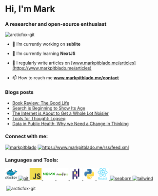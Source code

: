 <h1 align="left">Hi, I'm Mark</h1>
<h3 align="left">A researcher and open-source enthusiast</h3>

<p align="left"> <img src="https://komarev.com/ghpvc/?username=arcticfox-git&label=Profile%20views&color=0e75b6&style=flat" alt="arcticfox-git" /> </p>

- 🔭 I’m currently working on **sublite**

- 🌱 I’m currently learning **NextJS**

- 📝 I regularly write articles on [www.markpitblado.me/articles](https://www.markpitblado.me/articles)

- 📫 How to reach me **www.markpitblado.me/contact**

### Blogs posts
<!-- BLOG-POST-LIST:START -->
- [Book Review: The Good Life](https://www.markpitblado.me/articles/the-good-life-book-review)
- [Search is Beginning to Show Its Age](https://www.markpitblado.me/articles/search-is-beginning-to-show-its-age)
- [The Internet is About to Get a Whole Lot Noisier](https://www.markpitblado.me/articles/the-internet-is-about-to-get-noisier)
- [Tools for Thought: Logseq](https://www.markpitblado.me/articles/tools-for-thought-logseq)
- [Data in Public Health: Why we Need a Change in Thinking](https://www.markpitblado.me/articles/data-in-public-health)
<!-- BLOG-POST-LIST:END -->

<h3 align="left">Connect with me:</h3>
<p align="left">
<a href="https://linkedin.com/in/mark-pitblado" target="blank"><img align="center" src="https://raw.githubusercontent.com/rahuldkjain/github-profile-readme-generator/master/src/images/icons/Social/linked-in-alt.svg" alt="markpitblado" height="30" width="40" /></a>
<a href="/https://www.markpitblado.me/rss/feed.xml" target="blank"><img align="center" src="https://raw.githubusercontent.com/rahuldkjain/github-profile-readme-generator/master/src/images/icons/Social/rss.svg" alt="https://www.markpitblado.me/rss/feed.xml" height="30" width="40" /></a>
</p>

<h3 align="left">Languages and Tools:</h3>
<p align="left"> <a href="https://www.docker.com/" target="_blank" rel="noreferrer"> <img src="https://raw.githubusercontent.com/devicons/devicon/master/icons/docker/docker-original-wordmark.svg" alt="docker" width="40" height="40"/> </a> <a href="https://git-scm.com/" target="_blank" rel="noreferrer"> <img src="https://www.vectorlogo.zone/logos/git-scm/git-scm-icon.svg" alt="git" width="40" height="40"/> </a> <a href="https://developer.mozilla.org/en-US/docs/Web/JavaScript" target="_blank" rel="noreferrer"> <img src="https://raw.githubusercontent.com/devicons/devicon/master/icons/javascript/javascript-original.svg" alt="javascript" width="40" height="40"/> </a> <a href="https://www.nginx.com" target="_blank" rel="noreferrer"> <img src="https://raw.githubusercontent.com/devicons/devicon/master/icons/nginx/nginx-original.svg" alt="nginx" width="40" height="40"/> </a> <a href="https://nodejs.org" target="_blank" rel="noreferrer"> <img src="https://raw.githubusercontent.com/devicons/devicon/master/icons/nodejs/nodejs-original-wordmark.svg" alt="nodejs" width="40" height="40"/> </a> <a href="https://pandas.pydata.org/" target="_blank" rel="noreferrer"> <img src="https://raw.githubusercontent.com/devicons/devicon/2ae2a900d2f041da66e950e4d48052658d850630/icons/pandas/pandas-original.svg" alt="pandas" width="40" height="40"/> </a> <a href="https://www.python.org" target="_blank" rel="noreferrer"> <img src="https://raw.githubusercontent.com/devicons/devicon/master/icons/python/python-original.svg" alt="python" width="40" height="40"/> </a> <a href="https://reactjs.org/" target="_blank" rel="noreferrer"> <img src="https://raw.githubusercontent.com/devicons/devicon/master/icons/react/react-original-wordmark.svg" alt="react" width="40" height="40"/> </a> <a href="https://seaborn.pydata.org/" target="_blank" rel="noreferrer"> <img src="https://seaborn.pydata.org/_images/logo-mark-lightbg.svg" alt="seaborn" width="40" height="40"/> </a> <a href="https://tailwindcss.com/" target="_blank" rel="noreferrer"> <img src="https://www.vectorlogo.zone/logos/tailwindcss/tailwindcss-icon.svg" alt="tailwind" width="40" height="40"/> </a> </p>

<p>&nbsp;<img align="center" src="https://github-readme-stats.vercel.app/api?username=arcticfox-git&theme=github_dark&show_icons=true&locale=en" alt="arcticfox-git" /></p>


